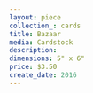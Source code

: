 ```yaml
---
layout: piece
collection_: cards
title: Bazaar
media: Cardstock
description:
dimensions: 5" x 6"
price: $3.50
create_date: 2016
---
```

